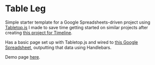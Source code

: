 # Table Leg

Simple starter template for a Google Spreadsheets-driven project using [Tabletop.js](https://github.com/jsoma/tabletop) I made to save time getting started on similar projects after creating [this project for Timeline](http://longhotsummer.timeline.com). 

Has a basic page set up with Tabletop.js and wired to [this Google Spreadsheet](https://docs.google.com/spreadsheets/d/12Gtjc00RaSKo7cYYiYks9yxL7ptwnThH9EYzOvOpVgs/pubhtml), outputting that data using Handlebars. 

Demo page [here](http://justinallen.us/lab/table-leg).